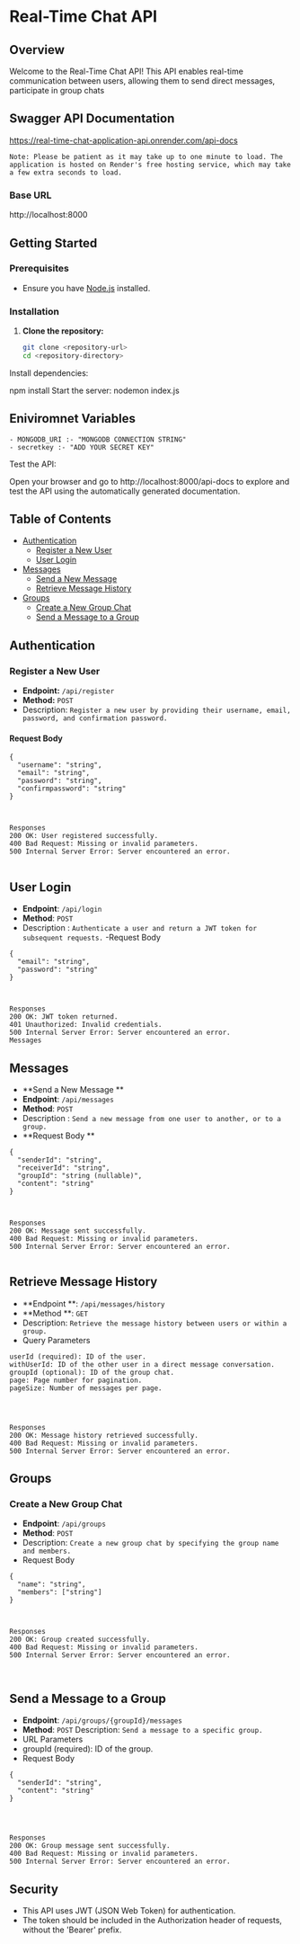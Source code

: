 # Real-Time Chat API

## Overview

Welcome to the Real-Time Chat API! This API enables real-time communication between users, allowing them to send direct messages, participate in group chats

## Swagger API Documentation

https://real-time-chat-application-api.onrender.com/api-docs

```
Note: Please be patient as it may take up to one minute to load. The application is hosted on Render's free hosting service, which may take a few extra seconds to load.
```



### Base URL


http://localhost:8000


## Getting Started

### Prerequisites

- Ensure you have [Node.js](https://nodejs.org/) installed.

### Installation

1. **Clone the repository:**

   ```bash
   git clone <repository-url>
   cd <repository-directory>
Install dependencies:

npm install
Start the server: nodemon index.js


## Eniviromnet Variables

```
- MONGODB_URI :- "MONGODB CONNECTION STRING"
- secretkey :- "ADD YOUR SECRET KEY"

```
Test the API:

Open your browser and go to http://localhost:8000/api-docs to explore and test the API using the automatically generated documentation.



## Table of Contents

- [Authentication](#authentication)
  - [Register a New User](#register-a-new-user)
  - [User Login](#user-login)
- [Messages](#messages)
  - [Send a New Message](#send-a-new-message)
  - [Retrieve Message History](#retrieve-message-history)
- [Groups](#groups)
  - [Create a New Group Chat](#create-a-new-group-chat)
  - [Send a Message to a Group](#send-a-message-to-a-group)

## Authentication

### Register a New User

- **Endpoint:** `/api/register`
- **Method:** `POST`
- Description: `Register a new user by providing their username, email, password, and confirmation password.`

#### Request Body

```
{
  "username": "string",
  "email": "string",
  "password": "string",
  "confirmpassword": "string"
}



Responses
200 OK: User registered successfully.
400 Bad Request: Missing or invalid parameters.
500 Internal Server Error: Server encountered an error.


```

## User Login
- **Endpoint**: `/api/login`
- **Method**: `POST`
- Description : `Authenticate a user and return a JWT token for subsequent requests.`
-Request Body

```
{
  "email": "string",
  "password": "string"
}



Responses
200 OK: JWT token returned.
401 Unauthorized: Invalid credentials.
500 Internal Server Error: Server encountered an error.
Messages

```

## Messages
- **Send a New Message **
- **Endpoint**: `/api/messages`
- **Method**: `POST`
- Description : `Send a new message from one user to another, or to a group.`
- **Request Body **

```
{
  "senderId": "string",
  "receiverId": "string",
  "groupId": "string (nullable)",
  "content": "string"
}



Responses
200 OK: Message sent successfully.
400 Bad Request: Missing or invalid parameters.
500 Internal Server Error: Server encountered an error.


```

## Retrieve Message History
- **Endpoint **: `/api/messages/history`
- **Method **: `GET`
- Description: `Retrieve the message history between users or within a group.`
- Query Parameters
```
userId (required): ID of the user.
withUserId: ID of the other user in a direct message conversation.
groupId (optional): ID of the group chat.
page: Page number for pagination.
pageSize: Number of messages per page.




Responses
200 OK: Message history retrieved successfully.
400 Bad Request: Missing or invalid parameters.
500 Internal Server Error: Server encountered an error.

```



## Groups
 ### Create a New Group Chat
- **Endpoint**: `/api/groups`
- **Method**: `POST`
- Description: `Create a new group chat by specifying the group name and members.`
- Request Body
```
{
  "name": "string",
  "members": ["string"]
}



Responses
200 OK: Group created successfully.
400 Bad Request: Missing or invalid parameters.
500 Internal Server Error: Server encountered an error.



```
## Send a Message to a Group
- **Endpoint**: `/api/groups/{groupId}/messages`
- **Method**: `POST`
Description: `Send a message to a specific group.`
- URL Parameters
- groupId (required): ID of the group.
- Request Body

```
{
  "senderId": "string",
  "content": "string"
}




Responses
200 OK: Group message sent successfully.
400 Bad Request: Missing or invalid parameters.
500 Internal Server Error: Server encountered an error.

```
## Security
- This API uses JWT (JSON Web Token) for authentication.
- The token should be included in the Authorization header of requests, without the 'Bearer' prefix.


